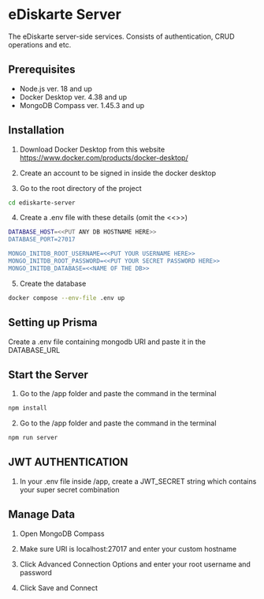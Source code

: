 # eDiskarte Server

The eDiskarte server-side services. Consists of authentication, CRUD operations and etc.

## Prerequisites
- Node.js ver. 18 and up
- Docker Desktop ver. 4.38 and up
- MongoDB Compass ver. 1.45.3 and up



## Installation

1. Download Docker Desktop from this website https://www.docker.com/products/docker-desktop/

2. Create an account to be signed in inside the docker desktop

3. Go to the root directory of the project

```bash
cd ediskarte-server
```
4. Create a .env file with these details (omit the <<>>)

```bash
DATABASE_HOST=<<PUT ANY DB HOSTNAME HERE>>
DATABASE_PORT=27017

MONGO_INITDB_ROOT_USERNAME=<<PUT YOUR USERNAME HERE>>
MONGO_INITDB_ROOT_PASSWORD=<<PUT YOUR SECRET PASSWORD HERE>>
MONGO_INITDB_DATABASE=<<NAME OF THE DB>>
```

5. Create the database

```bash
docker compose --env-file .env up
```

## Setting up Prisma
 Create a .env file containing mongodb URI and paste it in the DATABASE_URL


## Start the Server
1. Go to the /app folder and paste the command in the terminal

```bash
npm install
```

2. Go to the /app folder and paste the command in the terminal

```bash
npm run server
```
## JWT AUTHENTICATION
1. In your .env file inside /app, create a JWT_SECRET string which contains your super secret combination

## Manage Data

1. Open MongoDB Compass

2. Make sure URI is localhost:27017 and enter your custom hostname

3. Click Advanced Connection Options and enter your root username and password

4. Click Save and Connect
